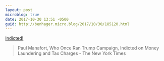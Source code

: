 ```yaml
---
layout: post
microblog: true
date: 2017-10-30 13:51 -0500
guid: http://benhager.micro.blog/2017/10/30/185120.html
---
```

 [Indicted!](https://apple.news/AB2fZfCzmSpelK-wqDYSzKA)

> Paul Manafort, Who Once Ran Trump Campaign, Indicted on Money Laundering and Tax Charges - The New York Times
